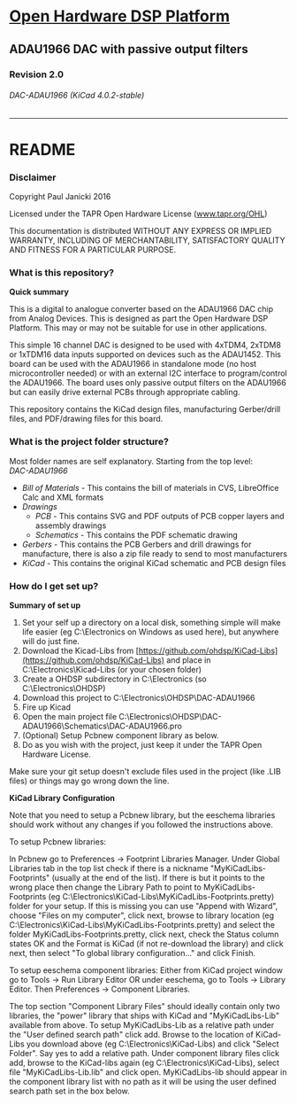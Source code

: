# [Open Hardware DSP Platform](www.ohdsp.org)
## ADAU1966 DAC with passive output filters
### Revision 2.0
###### DAC-ADAU1966 (KiCad 4.0.2-stable)
---
# README
### Disclaimer
Copyright Paul Janicki 2016

Licensed under the TAPR Open Hardware License (www.tapr.org/OHL)

This documentation is distributed WITHOUT ANY EXPRESS OR IMPLIED WARRANTY, INCLUDING OF MERCHANTABILITY, SATISFACTORY QUALITY AND FITNESS FOR A PARTICULAR PURPOSE.

### What is this repository? ###

**Quick summary**

This is a digital to analogue converter based on the ADAU1966 DAC chip from Analog Devices. This is designed as part the Open Hardware DSP Platform. This may or may not be suitable for use in other applications. 

This simple 16 channel DAC is designed to be used with 4xTDM4, 2xTDM8 or 1xTDM16 data inputs supported on devices such as the ADAU1452. This board can be used with the ADAU1966 in standalone mode (no host microcontroller needed) or with an external I2C interface to program/control the ADAU1966. The board uses only passive output filters on the ADAU1966 but can easily drive external PCBs through appropriate cabling.

This repository contains the KiCad design files, manufacturing Gerber/drill files, and PDF/drawing files for this board.

### What is the project folder structure?
Most folder names are self explanatory. Starting from the top level: \
*DAC-ADAU1966*
+ *Bill of Materials*  - This contains the bill of materials in CVS, LibreOffice Calc and XML formats
+ *Drawings*
    + *PCB* - This contains SVG and PDF outputs of PCB copper layers and assembly drawings
    + *Schematics* - This contains the PDF schematic drawing
+ *Gerbers* - This contains the PCB Gerbers and drill drawings for manufacture, there is also a zip file ready to send to most manufacturers
+ *KiCad* - This contains the original KiCad schematic and PCB design files

### How do I get set up? ###

**Summary of set up**

1. Set your self up a directory on a local disk, something simple will make life easier (eg C:\Electronics on Windows as used here), but anywhere will do just fine.
2. Download the Kicad-Libs from [https://github.com/ohdsp/KiCad-Libs](https://github.com/ohdsp/KiCad-Libs) and place in C:\Electronics\Kicad-Libs (or your chosen folder) 
3. Create a OHDSP subdirectory in C:\Electronics (so C:\Electronics\OHDSP)
3. Download this project to C:\Electronics\OHDSP\DAC-ADAU1966
4. Fire up Kicad
5. Open the main project file C:\Electronics\OHDSP\DAC-ADAU1966\Schematics\DAC-ADAU1966.pro
6. (Optional) Setup Pcbnew component library as below.
7. Do as you wish with the project, just keep it under the TAPR Open Hardware License.

Make sure your git setup doesn't exclude files used in the project (like .LIB files) or things may go wrong down the line.

**KiCad Library Configuration**

Note that you need to setup a Pcbnew library, but the eeschema libraries should work without any changes if you followed the instructions above.

To setup Pcbnew libraries:

In Pcbnew go to Preferences -> Footprint Libraries Manager. Under Global Libraries tab in the top list check if there is a nickname "MyKiCadLibs-Footprints" (usually at the end of the list). If there is but it points to the wrong place then change the Library Path to point to MyKiCadLibs-Footprints (eg C:\Electronics\KiCad-Libs\MyKiCadLibs-Footprints.pretty) folder for your setup. If this is missing you can use "Append with Wizard", choose "Files on my computer", click next, browse to library location (eg C:\Electronics\KiCad-Libs\MyKiCadLibs-Footprints.pretty) and select the folder MyKiCadLibs-Footprints.pretty, click next, check the Status column states OK and the Format is KiCad (if not re-download the library) and click next, then select "To global library configuration..." and click Finish.


To setup eeschema component libraries:
Either from KiCad project window go to Tools -> Run Library Editor OR under eeschema, go to Tools -> Library Editor. Then Preferences -> Component Libraries.

The top section "Component Library Files" should ideally contain only two libraries, the "power" library that ships with KiCad and "MyKiCadLibs-Lib" available from above. To setup MyKiCadLibs-Lib as a relative path under the "User defined search path" click add. Browse to the location of KiCad-Libs you download above (eg C:\Electronics\KiCad-Libs) and click "Select Folder". Say yes to add a relative path. Under component library files click add, browse to the KiCad-libs again (eg C:\Electronics\KiCad-Libs), select file "MyKiCadLibs-Lib.lib" and click open. MyKiCadLibs-lib should appear in the component library list with no path as it will be using the user defined search path set in the box below. 
